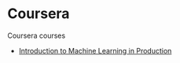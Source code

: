 # Coursera
Coursera courses

- [Introduction to Machine Learning in Production](https://coursera.org/share/460a33b06ecfd548e072e266ecf60b48)
